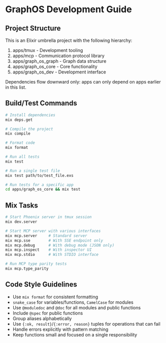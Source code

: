 # GraphOS Development Guide

## Project Structure
This is an Elixir umbrella project with the following hierarchy:
1. apps/tmux - Development tooling
2. apps/mcp - Communication protocol library
3. apps/graph_os_graph - Graph data structure
4. apps/graph_os_core - Core functionality
5. apps/graph_os_dev - Development interface

Dependencies flow downward only: apps can only depend on apps earlier in this list.

## Build/Test Commands
```bash
# Install dependencies
mix deps.get

# Compile the project
mix compile

# Format code
mix format

# Run all tests
mix test

# Run a single test file
mix test path/to/test_file.exs

# Run tests for a specific app
cd apps/graph_os_core && mix test
```

## Mix Tasks
```bash
# Start Phoenix server in tmux session
mix dev.server

# Start MCP server with various interfaces
mix mcp.server     # Standard server
mix mcp.sse        # With SSE endpoint only
mix mcp.debug      # With debug mode (JSON only)
mix mcp.inspect    # With inspector UI
mix mcp.stdio      # With STDIO interface

# Run MCP type parity tests
mix mcp.type_parity
```

## Code Style Guidelines
- Use `mix format` for consistent formatting
- `snake_case` for variables/functions, `CamelCase` for modules
- Use `@moduledoc` and `@doc` for all modules and public functions
- Include `@spec` for public functions
- Group aliases alphabetically
- Use `{:ok, result}`/`{:error, reason}` tuples for operations that can fail
- Handle errors explicitly with pattern matching
- Keep functions small and focused on a single responsibility